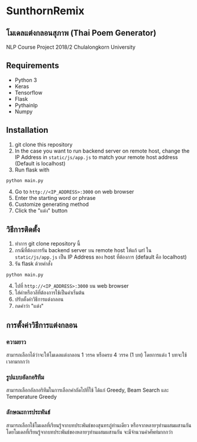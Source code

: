 # SunthornRemix
## โมเดลแต่งกลอนสุภาพ (Thai Poem Generator)
NLP Course Project 2018/2 Chulalongkorn University

## Requirements
- Python 3
- Keras
- Tensorflow
- Flask
- Pythainlp
- Numpy

## Installation
1. git clone this repository
2. In the case you want to run backend server on remote host, change the IP Address in `static/js/app.js` to match your remote host address (Default is localhost)
3. Run flask with
```
python main.py
```
4. Go to `http://<IP_ADDRESS>:3000` on web browser
5. Enter the starting word or phrase
6. Customize generating method
7. Click the "แต่ง" button

## วิธีการติดตั้ง
1. ทำการ git clone repository นี้
2. กรณีที่ต้องการรัน backend server บน remote host ให้แก้ url ใน `static/js/app.js` เป็น IP Address ของ host ที่ต้องการ (default คือ localhost)
3. รัน flask ด้วยคำสั่ง 
```
python main.py
```
4. ไปที่ `http://<IP_ADDRESS>:3000` บน web browser
5. ใส่คำหรือวลีที่ต้องการใช้เป็นคำเริ่มต้น
6. ปรับตั้งค่าวิธีการแต่งกลอน
7. กดคำว่า "แต่ง"

## การตั้งค่าวิธีการแต่งกลอน
### ความยาว
สามารถเลือกได้ว่าจะให้โมเดลแต่งกลอน 1 วรรค หรือครบ 4 วรรค (1 บท) โดยการแต่ง 1 บทจะใช้เวลามากกว่า
### รูปแบบอัลกอริทึม
สามารถเลือกอัลกอริทึมในการเลือกคำถัดไปที่ใช้ ได้แก่ Greedy, Beam Search และ Temperature Greedy
### ลักษณะการประพันธ์
สามารถเลือกใช้โมเดลที่เรียนรู้จากบทประพันธ์ของสุนทรภู่ท่านเดียว หรือจากหลายๆท่านผสมผสานกัน โดยโมเดลที่เรียนรู้จากบทประพันธ์ของหลายๆท่านผสมผสานกัน จะมีจำนวนคำศัพท์มากกว่า
